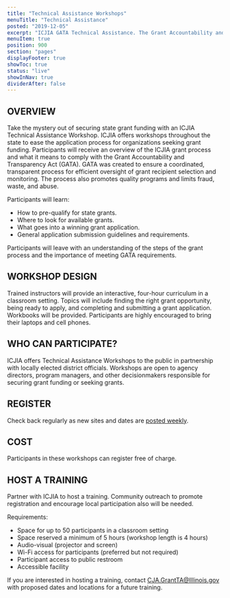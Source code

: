 ```yaml
---
title: "Technical Assistance Workshops"
menuTitle: "Technical Assistance"
posted: "2019-12-05"
excerpt: "ICJIA GATA Technical Assistance. The Grant Accountability and Transparency Act (GATA) of 2014, 30 ILCS 708/1 et seq., increased accountability and transparency in the use of grant funds and reduced the administrative burden on state agencies and grantees through adoption of federal grant guidelines and regulations."
menuItem: true
position: 900
section: "pages"
displayFooter: true
showToc: true
status: "live"
showInNav: true
dividerAfter: false
---
```


## OVERVIEW

Take the mystery out of securing state grant funding with an ICJIA Technical Assistance Workshop. ICJIA offers workshops throughout the state to ease the application process for organizations seeking grant funding. Participants will receive an overview of the ICJIA grant process and what it means to comply with the Grant Accountability and Transparency Act (GATA). GATA was created to ensure a coordinated, transparent process for efficient oversight of grant recipient selection and monitoring. The process also promotes quality programs and limits fraud, waste, and abuse.

Participants will learn:

- How to pre-qualify for state grants.
- Where to look for available grants.
- What goes into a winning grant application.
- General application submission guidelines and requirements.

Participants will leave with an understanding of the steps of the grant process and the importance of meeting GATA requirements.

## WORKSHOP DESIGN

Trained instructors will provide an interactive, four-hour curriculum in a classroom setting. Topics will include finding the right grant opportunity, being ready to apply, and completing and submitting a grant application. Workbooks will be provided. Participants are highly encouraged to bring their laptops and cell phones.

## WHO CAN PARTICIPATE?

ICJIA offers Technical Assistance Workshops to the public in partnership with locally elected district officials. Workshops are open to agency directors, program managers, and other decisionmakers responsible for securing grant funding or seeking grants.

## REGISTER

Check back regularly as new sites and dates are [posted weekly](/registration).

## COST

Participants in these workshops can register free of charge.

## HOST A TRAINING

Partner with ICJIA to host a training. Community outreach to promote registration and encourage local participation also will be needed.

Requirements:

- Space for up to 50 participants in a classroom setting
- Space reserved a minimum of 5 hours (workshop length is 4 hours)
- Audio-visual (projector and screen)
- Wi-Fi access for participants (preferred but not required)
- Participant access to public restroom
- Accessible facility

If you are interested in hosting a training, contact CJA.GrantTA@Illinois.gov with proposed dates and locations for a future training.
